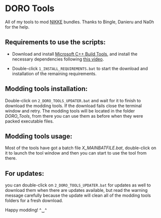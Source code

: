 # DORO Tools

All of my tools to mod [NIKKE](https://nikke-en.com/) bundles. Thanks to Bingle, Danieru and Na0h for the help.



## Requirements to use the scripts:

  - Download and install [Microsoft C++ Build Tools](https://aka.ms/vs/17/release/vs_BuildTools.exe), and install the necessary dependencies following [this video](https://files.catbox.moe/vqsuix.mp4).

  - Double-click `1_INSTALL_REQUIREMENTS.bat` to start the download and installation of the remaining requirements.



## Modding tools installation:

Double-click on `2_DORO_TOOLS_UPDATER.bat` and wait for it to finish to download the modding tools. If the download fails close the terminal window and retry.
The modding tools will be located in the folder _DORO_Tools_, from there you can use them as before when they were packed executable files.


## Modding tools usage:

Most of the tools have got a batch file _X_MAINBATFILE.bat_, double-click on it to launch the tool window and then you can start to use the tool from there.


## For updates:

you can double-click on `2_DORO_TOOLS_UPDATER.bat` for updates as well to download them when there are updates available, but read the warning message carefully because the update will clean all of the modding tools folders for a fresh download.


Happy modding! ^‿^




